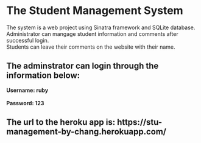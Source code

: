 
<h1>The Student Management System </h1>

<p>The system is a web project using Sinatra framework and SQLite database.<br>
Administrator can mangage student information and comments after successful login.<br>
Students can leave their comments on the website with their name.</p>

<h2>The adminstrator can login through the information below:</h2>

<p>
  <strong>Username: ruby<br><br>
  Password: 123</strong>
</p>

<h2>The url to the heroku app is: https://stu-management-by-chang.herokuapp.com/<h2>
